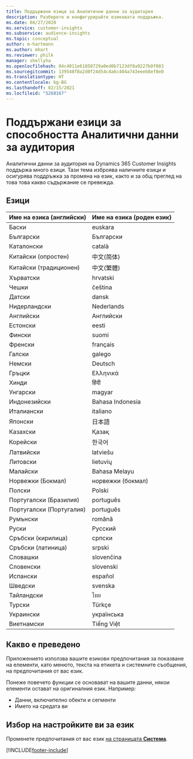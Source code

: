 ```yaml
---
title: Поддържани езици за Аналитични данни за аудитория
description: Разберете и конфигурирайте езиковата поддръжка.
ms.date: 04/27/2020
ms.service: customer-insights
ms.subservice: audience-insights
ms.topic: conceptual
author: m-hartmann
ms.author: mhart
ms.reviewer: philk
manager: shellyha
ms.openlocfilehash: 84c4011e61058729a0ed0b7123df8a9227b0f083
ms.sourcegitcommit: 139548f8a2d0f24d54c4a6c404a743eeeb8ef8e0
ms.translationtype: HT
ms.contentlocale: bg-BG
ms.lasthandoff: 02/15/2021
ms.locfileid: "5268167"
---
```

# <a name="supported-languages-for-audience-insights-capability"></a>Поддържани езици за способността Аналитични данни за аудитория

Аналитични данни за аудитория на Dynamics 365 Customer Insights поддържа много езици. Тази тема изброява наличните езици и осигурява поддръжка за промяна на език, както и за общ преглед на това това какво съдържание се превежда.

## <a name="languages"></a>Езици

| Име на езика (английски)|  Име на езика (роден език) |
| ------------- | ------------- |
| Баски | euskara |
| Български | Български |
| Каталонски | català |
| Китайски (опростен) | 中文(简体) |
| Китайски (традиционен) | 中文(繁體) |
| Хърватски | hrvatski |
| Чешки | čeština |
| Датски | dansk |
| Нидерландски | Nederlands |
| Английски | Английски |
| Естонски | eesti |
| Фински | suomi |
| Френски | français |
| Галски | galego |
| Немски | Deutsch |
| Гръцки | Ελληνικά |
| Хинди | हिंदी |
| Унгарски | magyar |
| Индонезийски | Bahasa Indonesia |
| Италиански | italiano |
| Японски | 日本語 |
| Казахски | Қазақ |
| Корейски | 한국어 |
| Латвийски | latviešu |
| Литовски | lietuvių |
| Малайски | Bahasa Melayu |
| Норвежки (Бокмал) | норвежки (бокмал) |
| Полски | Polski |
| Португалски (Бразилия) | português |
| Португалски (Португалия) | português |
| Румънски | română |
| Руски | Русский |
| Сръбски (кирилица) | српски |
| Сръбски (латиница) | srpski |
| Словашки | slovenčina |
| Словенски | slovenski |
| Испански | español |
| Шведски | svenska |
| Тайландски | ไทย |
| Турски | Türkçe |
| Украински | українська |
| Виетнамски | Tiếng Việt |

## <a name="whats-translated"></a>Какво е преведено

Приложението използва вашите езикови предпочитания за показване на елементи, като менюто, текста на етикета и системните съобщения, на предпочитания от вас език.

Понеже повечето функции се основават на вашите данни, някои елементи остават на оригиналния език. Например:

- Данни, включително обекти и сегменти
- Името на средата ви

## <a name="choose-your-language-settings"></a>Избор на настройките ви за език  

Променете предпочитания от вас език [на страницата **Система**](system.md).


[!INCLUDE[footer-include](../includes/footer-banner.md)]